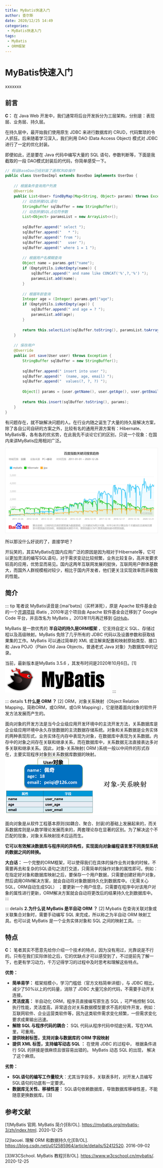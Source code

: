 ```yaml
---
title: MyBatis快速入门
author: 查尔斯
date: 2020/12/25 14:49
categories:
 - MyBatis快速入门
tags:
 - MyBatis
 - ORM框架
---
```


# MyBatis快速入门
xxxxxxx
## 前言

**C：** 在 Java Web 开发中，我们通常将后台开发拆分为三层架构，分别是：表现层、业务层、持久层。

在持久层中，最开始我们使用原生 JDBC 来进行数据库的 CRUD，代码繁琐的令人抓狂。后来随着学习深入，我们利用 DAO (Data Access Object) 模式对 JDBC 进行了一定的优化封装。

即便如此，还是要在 Java 代码中编写大量的 SQL 语句，参数判断等，下面是我截取的一段 DAO模式封装后的代码，你简单感受一下。

```java
// 假设BaseDao已经封装了通用CRUD操作
public class UserDaoImpl extends BaseDao implements UserDao {

    // 根据条件查询用户列表
    @Override
    public List<User> findByMap(Map<String, Object> params) throws Exception {
        // 动态拼接SQL语句
        StringBuffer sqlBuffer = new StringBuffer();
        // 动态拼接SQL占位符参数
        List<Object> paramsList = new ArrayList<>();

        sqlBuffer.append(" select ");
        sqlBuffer.append("   * ");
        sqlBuffer.append(" from ");
        sqlBuffer.append("   user ");
        sqlBuffer.append(" where 1 = 1 ");

        // 根据用户名模糊查询
        Object name = params.get("name");
        if (EmptyUtils.isNotEmpty(name)) {
            sqlBuffer.append(" and name like CONCAT('%',?,'%') ");
            paramsList.add(name);
        }

        // 根据年龄查询
        Integer age = (Integer) params.get("age");
        if (EmptyUtils.isNotEmpty(age)) {
            sqlBuffer.append(" and age = ? ");
            paramsList.add(age);
        }

        return this.selectList(sqlBuffer.toString(), paramsList.toArray(), User.class);
    }

    // 保存用户
    @Override
    public int save(User user) throws Exception {
        StringBuffer sqlBuffer = new StringBuffer();

        sqlBuffer.append(" insert into user ");
        sqlBuffer.append(" 	(name, age, email) ");
        sqlBuffer.append("  values(?, ?, ?) ");

        Object[] params = {user.getName(), user.getAge(), user.getEmail()};

        return this.insert(sqlBuffer.toString(), params);
    }
}
```

有问题存在，就不缺解决问题的人。在行业内随之诞生了大量的持久层解决方案，除了各自公司自研的方案之外，比较有名的通用开源方案有：Hibernate、MyBatis等，各有各的优劣势，在此我先不谈论它们的区别，只说一个现象：在国内来讲MyBatis应用相对广泛。

![202012252219533](../../public/img/2020/12/25/202012252219533.png)

所以那没什么好说的了，直接学吧？

开玩笑的，其实MyBatis在国内应用广泛的原因是因为相对于Hibernate等，它可以更加灵活的编写SQL语句，对于需求变动比较频繁，业务比较复杂，高并发要求较高的应用，优势显而易见。国内这两年互联网发展的挺快，互联网用户群体基数大，而国外人群规模相对较少，相比于国内开发者，他们更关注实现效率而非极致的性能。

## 简介

::: tip 笔者说
MyBatis读音是:[mai'bətɪs]（买杯涕死），原是 Apache 软件基金会的一个[开源项目](https://baike.baidu.com/item/开源项目/3406069) iBatis , 2010年这个项目由 Apache 软件基金会迁移到了 Google Code 平台，并且改名为 MyBatis 。2013年11月再迁移到 [GitHub](https://baike.baidu.com/item/Github/10145341)。

MyBatis 是一款优秀的 **半自动的持久层ORM框架** ，它支持自定义 SQL、存储过程以及高级映射。MyBatis 免除了几乎所有的 JDBC 代码以及设置参数和获取结果集的工作。MyBatis 可以通过简单的 XML 或注解来配置和映射原始类型、接口和 Java POJO（Plain Old Java Objects，普通老式 Java 对象）为数据库中的记录。

当前，最新版本是MyBatis 3.5.6 ，其发布时间是2020年10月6日。[1]
![202012252221059](../../public/img/2020/12/25/202012252221059.png)
:::

::: details **1.什么是 ORM ？** [2]
ORM，对象关系映射（Object Relation Mapping，简称ORM，或O/RM，或O/R  Mapping），它是随着面向对象的软件开发方法发展而产生的。

面向对象的开发方法是当今企业级应用开发环境中的主流开发方法，关系数据库是企业级应用环境中永久存放数据的主流数据存储系统。对象和关系数据是业务实体的两种表现形式，业务实体在内存中表现为对象，在数据库中表现为关系数据。内存中的对象之间存在关联和继承关系，而在数据库中，关系数据无法直接表达多对多关联和继承关系。因此，对象-关系映射( ORM )系统一般以中间件的形式存在，主要实现程序对象到关系数据库数据的映射。
![202012252221734](../../public/img/2020/12/25/202012252221734.png)

面向对象是从软件工程基本原则(如耦合、聚合、封装)的基础上发展起来的，而关系数据库则是从数学理论发展而来的，两套理论存在显著的区别。为了解决这个不匹配的现象，对象关系映射技术应运而生。 

**它可以有效解决数据库与程序间的异构性，实现面向对象编程语言里不同类型系统的数据之间的转换。** 

**大白话：** 一个完整的ORM框架，可以使得我们在具体的操作业务对象的时候，不需要再去和复杂的SQL语句之流打交道，只需简单的操作对象的属性即可。例如：在指定好对象和数据库映射之后，要保存一个用户数据，只需要创建好用户对象，然后调用ORM解决方案，就会自动将对象数据持久化到数据库中。（无需关心SQL，ORM自动生成SQL） ；要更新一个用户信息，只需要在程序中对该用户对象的属性进行更新，ORM解决方案就会自动将更改后的结果持久化到数据库中。
:::

::: details **2.为什么说 MyBatis 是半自动 ORM ？** [2]
Mybatis 在查询关联对象或关联集合对象时，需要手动编写 SQL 来完成，所以称之为半自动 ORM 映射工具。也可以说 MyBatis 是一个业务实体对象和 SQL 之间的映射工具。
:::

## 特点

**C：** 笔者其实不愿意先给你介绍一个技术的特点，因为没有用过，光靠说是不行的。只有在我们实际体验之后，它的优缺点才可以感受到了，不过提前先了解一下，也更有学习动力，千万记得学习的过程中及时思考和理解这些特点。

**优势：** 

- **简单易学：** 框架规模小，学习门槛低（官方文档简单详细），与 JDBC 相比，减少了50%以上的代码量，消除了 JDBC 大量冗余的代码，不需要手动开关连接。
- **灵活度高：** 半自动化 ORM，程序员直接编写原生态 SQL ，可严格控制 SQL 执行性能，灵活度高，非常适合对关系数据模型要求不高的软件开发，例如：互联网软件、企业运营类软件等，因为这类软件需求变化频繁，一但需求变化要求成果输出迅速。
- **解除 SQL 与程序代码的耦合：** SQL 代码从程序代码中彻底分离，写在XML里，可重用。
- **提供映射标签，支持对象与数据库的 ORM 字段映射** 
- **提供 XML 标签，支持编写动态 SQL ：** 在使用 JDBC 的过程中， 根据条件进行 SQL 的拼接是很麻烦且很容易出错的。 MyBatis 动态 SQL 的出现， 解决了这个麻烦。

**劣势：** 

- **SQL语句的编写工作量较大**：尤其当字段多，关联表多时，对开发人员编写SQL语句的功底有一定要求。
- **数据库无关性、移植性差：** SQL语句依赖数据库，导致数据库移植性差，不能随意更换数据库。[3]

## 参考文献

[1]MyBatis 官网. MyBatis 简介[EB/OL]. https://mybatis.org/mybatis-3/zh/index.html. 2020-12-25

[2]laouei. 理解 ORM 和数据持久化[EB/OL]. https://blog.csdn.net/u012585964/article/details/52412520. 2016-09-02

[3]W3CSchool. MyBatis 教程[EB/OL]. https://www.w3cschool.cn/mybatis/. 2020-12-25